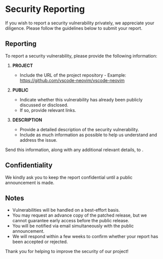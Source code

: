 # Security Reporting

If you wish to report a security vulnerability privately, we appreciate your diligence. Please follow the guidelines
below to submit your report.

## Reporting

To report a security vulnerability, please provide the following information:

1. **PROJECT**

    - Include the URL of the project repository - Example: <https://github.com/vscode-neovim/vscode-neovim>

2. **PUBLIC**

    - Indicate whether this vulnerability has already been publicly discussed or disclosed.
    - If so, provide relevant links.

3. **DESCRIPTION**
    - Provide a detailed description of the security vulnerability.
    - Include as much information as possible to help us understand and address the issue.

Send this information, along with any additional relevant details, to <email AT somewhere or other channel>.

## Confidentiality

We kindly ask you to keep the report confidential until a public announcement is made.

## Notes

- Vulnerabilities will be handled on a best-effort basis.
- You may request an advance copy of the patched release, but we cannot guarantee early access before the public
  release.
- You will be notified via email simultaneously with the public announcement.
- We will respond within a few weeks to confirm whether your report has been accepted or rejected.

Thank you for helping to improve the security of our project!
